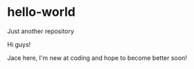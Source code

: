 # hello-world
Just another repository

Hi guys!

Jace here, I'm new at coding and hope to become better soon!
